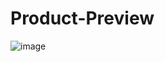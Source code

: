 # Product-Preview
![image](https://github.com/user-attachments/assets/4d571424-6387-4b42-abee-e9e639b12be8)
